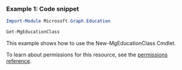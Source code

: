 ### Example 1: Code snippet

```powershellImport-Module Microsoft.Graph.Education

Get-MgEducationClass
```
This example shows how to use the New-MgEducationClass Cmdlet.
To learn about permissions for this resource, see the [permissions reference](/graph/permissions-reference).

